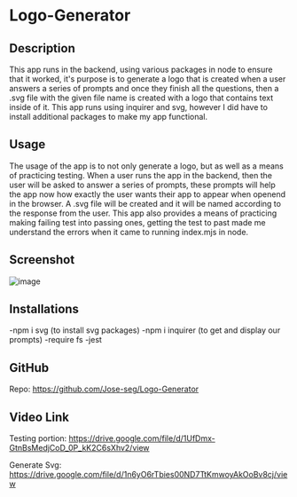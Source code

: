 # Logo-Generator

## Description 
This app runs in the backend, using various packages in node to ensure that it worked, it's purpose is to generate a logo that is 
created when a user answers a series of prompts and once they finish all the questions, then a .svg file with the given file name
is created with a logo that contains text inside of it. This app runs using inquirer and svg, however I did have to install additional packages to make 
my app functional.

## Usage 
The usage of the app is to not only generate a logo, but as well as a means of practicing testing. When a user runs the app in the backend, then the user will be
asked to answer a series of prompts, these prompts will help the app now how exactly the user wants their app to appear when openend in the browser. A .svg file will be created and it 
will be named according to the response from the user. This app also provides a means of practicing making failing test into passing ones, getting the test to past made me understand the errors when it came to running index.mjs in node.

## Screenshot

![image](https://user-images.githubusercontent.com/122575280/230263339-b66a474b-3d2f-4c0d-b6fa-83659cb36a07.png)

## Installations

-npm i svg (to install svg packages)
-npm i inquirer (to get and display our prompts)
-require fs
-jest


## GitHub
Repo: https://github.com/Jose-seg/Logo-Generator

## Video Link
Testing portion: https://drive.google.com/file/d/1UfDmx-GtnBsMedjCoD_0P_kK2C6sXhv2/view

Generate Svg: https://drive.google.com/file/d/1n6yO6rTbies00ND7TtKmwoyAkOoBv8cj/view
